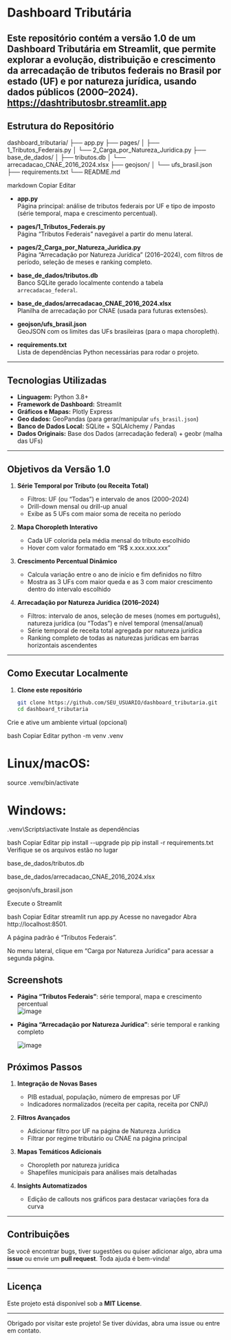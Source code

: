 # Dashboard Tributária

Este repositório contém a versão 1.0 de um **Dashboard Tributária** em Streamlit, que permite explorar a evolução, distribuição e crescimento da arrecadação de tributos federais no Brasil por estado (UF) e por natureza jurídica, usando dados públicos (2000–2024).
https://dashtributosbr.streamlit.app
---

## Estrutura do Repositório

dashboard_tributaria/
├── app.py
├── pages/
│ ├── 1_Tributos_Federais.py
│ └── 2_Carga_por_Natureza_Juridica.py
├── base_de_dados/
│ ├── tributos.db
│ └── arrecadacao_CNAE_2016_2024.xlsx
├── geojson/
│ └── ufs_brasil.json
├── requirements.txt
└── README.md

markdown
Copiar
Editar

- **app.py**  
  Página principal: análise de tributos federais por UF e tipo de imposto (série temporal, mapa e crescimento percentual).

- **pages/1_Tributos_Federais.py**  
  Página “Tributos Federais” navegável a partir do menu lateral.

- **pages/2_Carga_por_Natureza_Juridica.py**  
  Página “Arrecadação por Natureza Jurídica” (2016–2024), com filtros de período, seleção de meses e ranking completo.

- **base_de_dados/tributos.db**  
  Banco SQLite gerado localmente contendo a tabela `arrecadacao_federal`.

- **base_de_dados/arrecadacao_CNAE_2016_2024.xlsx**  
  Planilha de arrecadação por CNAE (usada para futuras extensões).

- **geojson/ufs_brasil.json**  
  GeoJSON com os limites das UFs brasileiras (para o mapa choropleth).

- **requirements.txt**  
  Lista de dependências Python necessárias para rodar o projeto.

---

## Tecnologias Utilizadas

- **Linguagem:** Python 3.8+  
- **Framework de Dashboard:** Streamlit  
- **Gráficos e Mapas:** Plotly Express  
- **Geo dados:** GeoPandas (para gerar/manipular `ufs_brasil.json`)  
- **Banco de Dados Local:** SQLite + SQLAlchemy / Pandas  
- **Dados Originais:** Base dos Dados (arrecadação federal) + geobr (malha das UFs)

---

## Objetivos da Versão 1.0

1. **Série Temporal por Tributo (ou Receita Total)**  
   - Filtros: UF (ou “Todas”) e intervalo de anos (2000–2024)  
   - Drill-down mensal ou drill-up anual  
   - Exibe as 5 UFs com maior soma de receita no período

2. **Mapa Choropleth Interativo**  
   - Cada UF colorida pela média mensal do tributo escolhido  
   - Hover com valor formatado em “R$ x.xxx.xxx.xxx”

3. **Crescimento Percentual Dinâmico**  
   - Calcula variação entre o ano de início e fim definidos no filtro  
   - Mostra as 3 UFs com maior queda e as 3 com maior crescimento dentro do intervalo escolhido

4. **Arrecadação por Natureza Jurídica (2016–2024)**  
   - Filtros: intervalo de anos, seleção de meses (nomes em português), natureza jurídica (ou “Todas”) e nível temporal (mensal/anual)  
   - Série temporal de receita total agregada por natureza jurídica  
   - Ranking completo de todas as naturezas jurídicas em barras horizontais ascendentes

---

## Como Executar Localmente

1. **Clone este repositório**  
   ```bash
   git clone https://github.com/SEU_USUARIO/dashboard_tributaria.git
   cd dashboard_tributaria
Crie e ative um ambiente virtual (opcional)

bash
Copiar
Editar
python -m venv .venv
# Linux/macOS:
source .venv/bin/activate
# Windows:
.venv\Scripts\activate
Instale as dependências

bash
Copiar
Editar
pip install --upgrade pip
pip install -r requirements.txt
Verifique se os arquivos estão no lugar

base_de_dados/tributos.db

base_de_dados/arrecadacao_CNAE_2016_2024.xlsx

geojson/ufs_brasil.json

Execute o Streamlit

bash
Copiar
Editar
streamlit run app.py
Acesse no navegador
Abra http://localhost:8501.

A página padrão é “Tributos Federais”.

No menu lateral, clique em “Carga por Natureza Jurídica” para acessar a segunda página.

## Screenshots 

- **Página “Tributos Federais”**: série temporal, mapa e crescimento percentual  
![image](https://github.com/user-attachments/assets/78091cd2-db32-4889-a00c-84587c097dc3)

- **Página “Arrecadação por Natureza Jurídica”**: série temporal e ranking completo


  ![image](https://github.com/user-attachments/assets/22dfe854-3f73-4761-bb77-63f6ec021de4)


## Próximos Passos

1. **Integração de Novas Bases**  
   - PIB estadual, população, número de empresas por UF  
   - Indicadores normalizados (receita per capita, receita por CNPJ)

2. **Filtros Avançados**  
   - Adicionar filtro por UF na página de Natureza Jurídica  
   - Filtrar por regime tributário ou CNAE na página principal

3. **Mapas Temáticos Adicionais**  
   - Choropleth por natureza jurídica  
   - Shapefiles municipais para análises mais detalhadas

4. **Insights Automatizados**  
   - Edição de callouts nos gráficos para destacar variações fora da curva

---

## Contribuições

Se você encontrar bugs, tiver sugestões ou quiser adicionar algo, abra uma **issue** ou envie um **pull request**. Toda ajuda é bem-vinda!

---

## Licença

Este projeto está disponível sob a **MIT License**.

---

Obrigado por visitar este projeto! Se tiver dúvidas, abra uma issue ou entre em contato.  
